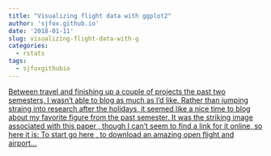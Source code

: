 ```yaml
---
title: "Visualizing flight data with ggplot2"
author: 'sjfox.github.io'
date: '2018-01-11'
slug: visualizing-flight-data-with-g
categories:
  - rstats
tags:
  - sjfoxgithubio
---
```


[Between travel and finishing up a couple of projects the past two semesters, I wasn’t able to blog as much as I’d like. Rather than jumping straing into research after the holidays, it seemed like a nice time to blog about my favorite figure from the past semester. It was the striking image associated with this paper , though I can’t seem to find a link for it online, so here it is: To start go here , to download an amazing open flight and airport...<click to read more>](https://sjfox.github.io/post/world_map_flights/)

